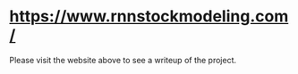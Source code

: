 # https://www.rnnstockmodeling.com/

Please visit the website above to see a writeup of the project. 
